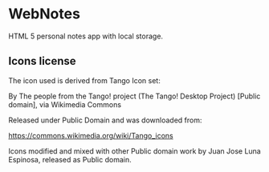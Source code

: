 # WebNotes
HTML 5 personal notes app with local storage.


## Icons license

The icon used is derived from Tango Icon set:

By The people from the Tango! project (The Tango! Desktop Project) [Public domain], via Wikimedia Commons

Released under Public Domain and was downloaded from:

https://commons.wikimedia.org/wiki/Tango_icons


Icons modified and mixed with other Public domain work by Juan Jose Luna Espinosa, released as Public domain.
